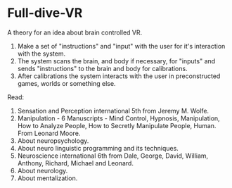 # Full-dive-VR
A theory for an idea about brain controlled VR.

1. Make a set of "instructions" and "input" with the user for it's interaction with the system.
2. The system scans the brain, and body if necessary, for "inputs" and sends "instructions" to the brain and body for calibrations.
3. After calibrations the system interacts with the user in preconstructed games, worlds or something else.

Read:
1. Sensation and Perception international 5th from Jeremy M. Wolfe.
2. Manipulation - 6 Manuscripts - Mind Control, Hypnosis, Manipulation, How to Analyze People, How to Secretly Manipulate People, Human. From Leonard Moore.
3. About neuropsychology.
4. About neuro linguistic programming and its techniques.
5. Neuroscience international 6th from Dale, George, David, William, Anthony, Richard, Michael and Leonard.
6. About neurology.
7. About mentalization.
